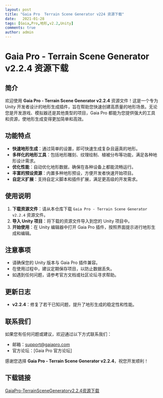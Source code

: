 ```yaml
---
layout: post
title: "Gaia Pro  Terrain Scene Generator v224 资源下载"
date:   2021-01-28
tags: [Gaia,Pro,地形,v2.2,Unity]
comments: true
author: admin
---
```

# Gaia Pro - Terrain Scene Generator v2.2.4 资源下载

## 简介

欢迎使用 **Gaia Pro - Terrain Scene Generator v2.2.4** 资源文件！这是一个专为 Unity 开发者设计的地形生成插件，旨在帮助您快速创建高质量的地形场景。无论您是开发游戏、模拟器还是其他类型的项目，Gaia Pro 都能为您提供强大的工具和资源，使地形生成变得更加简单和高效。

## 功能特点

- **快速地形生成**：通过简单的设置，即可快速生成复杂且逼真的地形。
- **多样化的地形工具**：包括地形雕刻、纹理绘制、植被分布等功能，满足各种地形设计需求。
- **优化性能**：自动优化地形数据，确保在各种设备上都能流畅运行。
- **丰富的预设资源**：内置多种地形预设，方便开发者快速开始项目。
- **自定义扩展**：支持自定义脚本和插件扩展，满足更高级的开发需求。

## 使用说明

1. **下载资源文件**：请从本仓库下载 `Gaia Pro - Terrain Scene Generator v2.2.4` 资源文件。
2. **导入 Unity 项目**：将下载的资源文件导入到您的 Unity 项目中。
3. **开始使用**：在 Unity 编辑器中打开 Gaia Pro 插件，按照界面提示进行地形生成和编辑。

## 注意事项

- 请确保您的 Unity 版本与 Gaia Pro 插件兼容。
- 在使用过程中，建议定期保存项目，以防止数据丢失。
- 如遇到任何问题，请参考官方文档或社区论坛寻求帮助。

## 更新日志

- **v2.2.4**：修复了若干已知问题，提升了地形生成的稳定性和性能。

## 联系我们

如果您有任何问题或建议，欢迎通过以下方式联系我们：

- 邮箱：support@gaiapro.com
- 官方论坛：[Gaia Pro 官方论坛]

感谢您选择 **Gaia Pro - Terrain Scene Generator v2.2.4**，祝您开发顺利！

## 下载链接

[GaiaPro-TerrainSceneGeneratorv2.2.4资源下载](https://pan.quark.cn/s/44c50353b7b8)